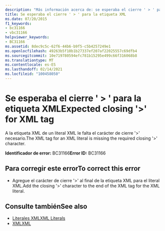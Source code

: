 ```yaml
---
description: "Más información acerca de: se esperaba el cierre ' > ' para la etiqueta XML"
title: Se esperaba el cierre ' > ' para la etiqueta XML
ms.date: 07/20/2015
f1_keywords:
- bc31166
- vbc31166
helpviewer_keywords:
- BC31166
ms.assetid: 8dec9c5c-62f6-44b6-b9f5-c5b4257249e1
ms.openlocfilehash: 49263b5f10b1b27337ef207af22025557c69dfb4
ms.sourcegitcommit: 10e719780594efc781b15295e499c66f316068b8
ms.translationtype: MT
ms.contentlocale: es-ES
ms.lasthandoff: 02/14/2021
ms.locfileid: "100458050"
---
```

# <a name="expected-closing--for-xml-tag"></a><span data-ttu-id="8a86b-103">Se esperaba el cierre ' > ' para la etiqueta XML</span><span class="sxs-lookup"><span data-stu-id="8a86b-103">Expected closing '>' for XML tag</span></span>

<span data-ttu-id="8a86b-104">A la etiqueta XML de un literal XML le falta el carácter de cierre '>' necesario.</span><span class="sxs-lookup"><span data-stu-id="8a86b-104">The XML tag for an XML literal is missing the required closing '>' character.</span></span>  
  
 <span data-ttu-id="8a86b-105">**Identificador de error:** BC31166</span><span class="sxs-lookup"><span data-stu-id="8a86b-105">**Error ID:** BC31166</span></span>  
  
## <a name="to-correct-this-error"></a><span data-ttu-id="8a86b-106">Para corregir este error</span><span class="sxs-lookup"><span data-stu-id="8a86b-106">To correct this error</span></span>  
  
- <span data-ttu-id="8a86b-107">Agregue el carácter de cierre '>' al final de la etiqueta XML para el literal XML.</span><span class="sxs-lookup"><span data-stu-id="8a86b-107">Add the closing '>' character to the end of the XML tag for the XML literal.</span></span>  
  
## <a name="see-also"></a><span data-ttu-id="8a86b-108">Consulte también</span><span class="sxs-lookup"><span data-stu-id="8a86b-108">See also</span></span>

- [<span data-ttu-id="8a86b-109">Literales XML</span><span class="sxs-lookup"><span data-stu-id="8a86b-109">XML Literals</span></span>](../language-reference/xml-literals/index.md)
- [<span data-ttu-id="8a86b-110">XML</span><span class="sxs-lookup"><span data-stu-id="8a86b-110">XML</span></span>](../programming-guide/language-features/xml/index.md)
